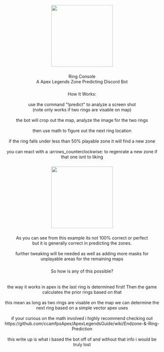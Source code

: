 <div align="center">
  <img height="200" src="https://i.ibb.co/FXNsZh8/ringconsole.png"  />
</div>

###

<p align="center">Ring Console<br>A Apex Legends Zone Predicting Discord Bot</p>

###

<p align="center">How It Works:<br><br>use the command "!predict" to analyze a screen shot<br>(note only works if two rings are visable on map)<br><br>the bot will crop out the map, analyze the image for the two rings<br><br>then use math to figure out the next ring location<br><br>if the ring falls under less than 50% playable zone it will find a new zone<br><br>you can react with a :arrows_counterclockwise: to regenrate a new zone if that one isnt to liking</p>

###

<div align="center">
  <img height="200" src="https://i.ibb.co/ryXzKD0/example.png"  />
</div>

###

<p align="center">As you can see from this example its not 100% correct or perfect<br>but it is generally correct in predicting the zones.<br><br>further tweaking will be needed as well as adding more masks for unplayable areas for the remaining maps</p>

###

<p align="center">So how is any of this possible?<br><br><br>the way it works in apex is the last ring is determined first! Then the game calculates the prior rings based on that<br><br>this mean as long as two rings are visable on the map we can determine the next ring based on a simple vector apex uses<br><br>if your curious on the math involved i highly recommend checking out <br>https://github.com/ccamfpsApex/ApexLegendsGuide/wiki/Endzone-&-Ring-Prediction<br><br>this write up is what i based the bot off of and without that info i would be truly lost</p>

###